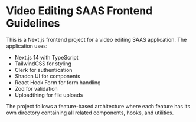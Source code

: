 # Video Editing SAAS Frontend Guidelines

This is a Next.js frontend project for a video editing SAAS application. The application uses:
- Next.js 14 with TypeScript
- TailwindCSS for styling
- Clerk for authentication
- Shadcn UI for components
- React Hook Form for form handling
- Zod for validation
- Uploadthing for file uploads

The project follows a feature-based architecture where each feature has its own directory containing all related components, hooks, and utilities.
